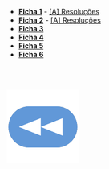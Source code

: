 
* [**Ficha 1**](poo-f1.pdf) - [[A] Resoluções](f1-res.md)
* [**Ficha 2**](poo-f2.pdf) - [[A] Resoluções]()
* [**Ficha 3**](poo-f3.pdf)
* [**Ficha 4**](poo-f4.pdf)
* [**Ficha 5**](poo-f5.pdf)
* [**Ficha 6**](poo-f6.pdf)

<br><br>

[![retroceder](https://raw.githubusercontent.com/David81820/Recursos-LCC/main/Rewind.png)](https://david81820.github.io/Recursos-LCC/2ano/2sem/POO)
